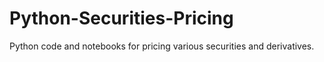 # Python-Securities-Pricing
Python code and notebooks for pricing various securities and derivatives.
